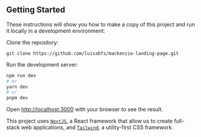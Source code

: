 ## Getting Started

These instructions will show you how to make a copy of this project and run it locally in a development environment:

Clone the repository:

```
git clone https://github.com/luisabfs/mackenzie-landing-page.git
```

Run the development server:

```bash
npm run dev
# or
yarn dev
# or
pnpm dev
```

Open [http://localhost:3000](http://localhost:3000) with your browser to see the result.

This project uses [`NextJS`](https://nextjs.org/), a React framework that allow us to create full-stack web applications, and [`Tailwind`](https://tailwindcss.com/), a utility-first CSS framework.


